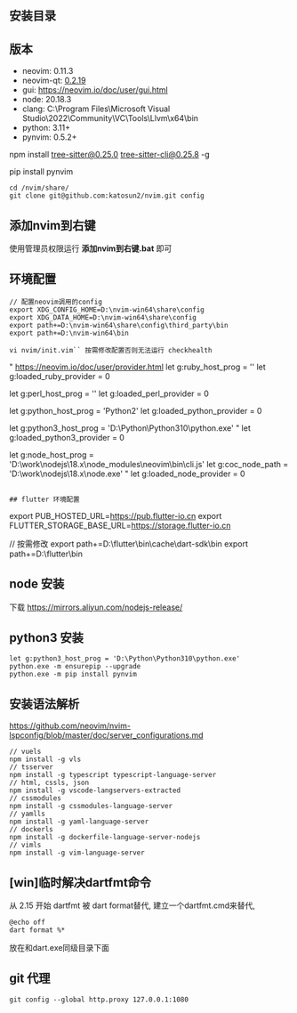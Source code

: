 ## 安装目录

## 版本

- neovim: 0.11.3
- neovim-qt: [0.2.19](https://github.com/equalsraf/neovim-qt)
- gui: https://neovim.io/doc/user/gui.html
- node: 20.18.3
- clang: C:\Program Files\Microsoft Visual Studio\2022\Community\VC\Tools\Llvm\x64\bin
- python: 3.11+
- pynvim: 0.5.2+

npm install tree-sitter@0.25.0 tree-sitter-cli@0.25.8 -g

pip install pynvim
```
cd /nvim/share/
git clone git@github.com:katosun2/nvim.git config
```

## 添加nvim到右键
使用管理员权限运行 **添加nvim到右键.bat** 即可

## 环境配置
```
// 配置neovim调用的config
export XDG_CONFIG_HOME=D:\nvim-win64\share\config
export XDG_DATA_HOME=D:\nvim-win64\share\config
export path+=D:\nvim-win64\share\config\third_party\bin
export path+=D:\nvim-win64\bin
```

```
vi nvim/init.vim`` 按需修改配置否则无法运行 checkhealth
```
" https://neovim.io/doc/user/provider.html
let g:ruby_host_prog = ''
let g:loaded_ruby_provider = 0

let g:perl_host_prog = ''
let g:loaded_perl_provider = 0

let g:python_host_prog = 'Python2'
let g:loaded_python_provider = 0

let g:python3_host_prog = 'D:\Python\Python310\python.exe'
" let g:loaded_python3_provider = 0

let g:node_host_prog = 'D:\work\nodejs\18.x\node_modules\neovim\bin\cli.js'
let g:coc_node_path = 'D:\work\nodejs\18.x\node.exe'
" let g:loaded_node_provider = 0
```

## flutter 环境配置
```
export PUB_HOSTED_URL=https://pub.flutter-io.cn
export FLUTTER_STORAGE_BASE_URL=https://storage.flutter-io.cn

// 按需修改
export path+=D:\flutter\bin\cache\dart-sdk\bin
export path+=D:\flutter\bin

## node 安装

下载 https://mirrors.aliyun.com/nodejs-release/

## python3 安装
```
let g:python3_host_prog = 'D:\Python\Python310\python.exe'
python.exe -m ensurepip --upgrade
python.exe -m pip install pynvim
```

## 安装语法解析
https://github.com/neovim/nvim-lspconfig/blob/master/doc/server_configurations.md

```
// vuels
npm install -g vls
// tsserver
npm install -g typescript typescript-language-server
// html, cssls, json
npm install -g vscode-langservers-extracted
// cssmodules
npm install -g cssmodules-language-server
// yamlls
npm install -g yaml-language-server
// dockerls
npm install -g dockerfile-language-server-nodejs
// vimls
npm install -g vim-language-server
```

## [win]临时解决dartfmt命令
从 2.15 开始 dartfmt 被 dart format替代, 建立一个dartfmt.cmd来替代,
```
@echo off
dart format %*
```
放在和dart.exe同级目录下面

## git 代理
```
git config --global http.proxy 127.0.0.1:1080
```
